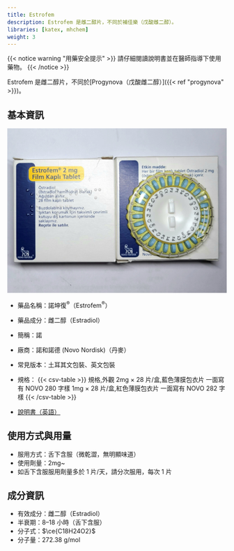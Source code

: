 ```yaml
---
title: Estrofem
description: Estrofem 是雌二醇片，不同於補佳樂（戊酸雌二醇）。
libraries: [katex, mhchem]
weight: 3
---
```


{{< notice warning "用藥安全提示" >}}
請仔細閱讀說明書並在醫師指導下使用藥物。
{{< /notice >}}

Estrofem 是雌二醇片，不同於[Progynova（戊酸雌二醇）]({{< ref "progynova" >}})。

## 基本資訊

![土諾包裝](estrofem.png)

- 藥品名稱：諾坤復<sup>&reg;</sup>（Estrofem<sup>&reg;</sup>）
- 藥品成分：雌二醇（Estradiol）
- 簡稱：諾
- 廠商：諾和諾德 (Novo Nordisk)（丹麥）
- 常見版本：土耳其文包裝、英文包裝
- 規格：
{{< csv-table >}}
規格,外觀
2mg × 28 片/盒,藍色薄膜包衣片 一面寫有 NOVO 280 字樣
1mg × 28 片/盒,紅色薄膜包衣片 一面寫有 NOVO 282 字樣
{{< /csv-table >}}

- [說明書（英語）](estrofem.pdf)

## 使用方式與用量

- 服用方式：舌下含服（微乾澀，無明顯味道）
- 使用劑量：2mg~
- 如舌下含服服用劑量多於 1 片/天，請分次服用，每次 1 片

## 成分資訊

- 有效成分：雌二醇（Estradiol）
- 半衰期：8–18 小時（舌下含服）
- 分子式：$\ce{C18H24O2}$
- 分子量：272.38 g/mol

